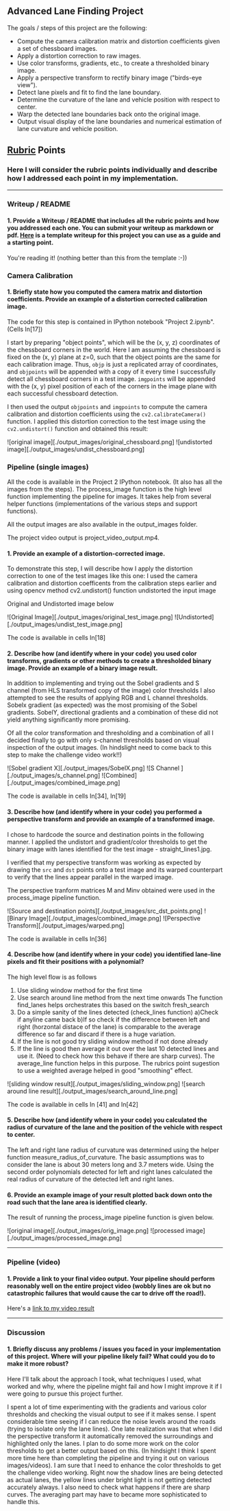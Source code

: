 ## Advanced Lane Finding Project

The goals / steps of this project are the following:

* Compute the camera calibration matrix and distortion coefficients given a set of chessboard images.
* Apply a distortion correction to raw images.
* Use color transforms, gradients, etc., to create a thresholded binary image.
* Apply a perspective transform to rectify binary image ("birds-eye view").
* Detect lane pixels and fit to find the lane boundary.
* Determine the curvature of the lane and vehicle position with respect to center.
* Warp the detected lane boundaries back onto the original image.
* Output visual display of the lane boundaries and numerical estimation of lane curvature and vehicle position.

## [Rubric](https://review.udacity.com/#!/rubrics/571/view) Points

### Here I will consider the rubric points individually and describe how I addressed each point in my implementation.  

---

### Writeup / README

#### 1. Provide a Writeup / README that includes all the rubric points and how you addressed each one.  You can submit your writeup as markdown or pdf.  [Here](https://github.com/udacity/CarND-Advanced-Lane-Lines/blob/master/writeup_template.md) is a template writeup for this project you can use as a guide and a starting point.  

You're reading it! (nothing better than this from the template :-))

### Camera Calibration

#### 1. Briefly state how you computed the camera matrix and distortion coefficients. Provide an example of a distortion corrected calibration image.

The code for this step is contained in IPython notebook "Project 2.ipynb". (Cells In[17])

I start by preparing "object points", which will be the (x, y, z) coordinates of the chessboard corners in the world. Here I am assuming the chessboard is fixed on the (x, y) plane at z=0, such that the object points are the same for each calibration image.  Thus, `objp` is just a replicated array of coordinates, and `objpoints` will be appended with a copy of it every time I successfully detect all chessboard corners in a test image.  `imgpoints` will be appended with the (x, y) pixel position of each of the corners in the image plane with each successful chessboard detection.  

I then used the output `objpoints` and `imgpoints` to compute the camera calibration and distortion coefficients using the `cv2.calibrateCamera()` function.  I applied this distortion correction to the test image using the `cv2.undistort()` function and obtained this result: 

![original image][./output_images/original_chessboard.png]
![undistorted image][./output_images/undist_chessboard.png]

### Pipeline (single images)

All the code is available in the Project 2 IPython notebook. (It also has all the images from the steps). The process_image function is the high level function implementing the pipeline for images. It takes help from several helper functions (implementations of the various steps and support functions). 

All the output images are also available in the output_images folder. 

The project video output is project_video_output.mp4.

#### 1. Provide an example of a distortion-corrected image.

To demonstrate this step, I will describe how I apply the distortion correction to one of the test images like this one:
I used the camera calibration and distortion coefficents from the calibration steps earlier and using opencv method cv2.undistort() function undistorted the input image

Original and Undistorted image below

![Original Image][./output_images/original_test_image.png]
![Undistorted][./output_images/undist_test_image.png]

The code is available in cells In[18]

#### 2. Describe how (and identify where in your code) you used color transforms, gradients or other methods to create a thresholded binary image.  Provide an example of a binary image result.

In addition to implementing and trying out the Sobel gradients and S channel (from HLS transformed copy of the image) color thresholds I also attempted to see the results of applying RGB and L channel thresholds. 
Sobelx gradient (as expected) was the most promising of the Sobel gradients. SobelY, directional gradients and a combination of these did not yield anything significantly more promising. 

Of all the color transformation and thresholding and a combination of all I decided finally to go with only s-channel thresholds based on visual inspection of the output images. (In hindslight need to come back to this step to make the challenge video work!!) 

![Sobel gradient X][./output_images/SobelX.png]
![S Channel ][./output_images/s_channel.png]
![Combined][./output_images/combined_image.png]

The code is available in cells In[34], In[19]

#### 3. Describe how (and identify where in your code) you performed a perspective transform and provide an example of a transformed image.

I chose to hardcode the source and destination points in the following manner. I applied the undistort and gradient/color thresholds to get the binary image with lanes identified for the test image - straight_lines1.jpg. 

I verified that my perspective transform was working as expected by drawing the `src` and `dst` points onto a test image and its warped counterpart to verify that the lines appear parallel in the warped image.

The perspective tranform matrices M and Minv obtained were used in the process_image pipeline function. 

![Source and destination points][./output_images/src_dst_points.png]
![Binary Image][./output_images/combined_image.png]
![Perspective Transform][./output_images/warped.png]

The code is available in cells In[36]

#### 4. Describe how (and identify where in your code) you identified lane-line pixels and fit their positions with a polynomial?

The high level flow is as follows
 1. Use sliding window method for the first time
 2. Use search around line method from the next time onwards
     The function find_lanes helps orchestrates this based on the switch fresh_search
 3. Do a simple sanity of the lines detected (check_lines function)
     a)Check if anyline came back
     b)If so check if the difference between left and right (horzontal distace of the lane) is comparable to the average      difference so far and discard if there is a huge variation. 
 4. If the line is not good try sliding window method if not done already
 5. If the line is good then average it out over the last 10 detected lines and use it. (Need to check how this behave if there are sharp curves). The average_line function helps in this purpose. The rubrics point sugestion to use a weighted average helped in good "smoothing" effect.
 

![sliding window result][./output_images/sliding_window.png]
![search around line result][./output_images/search_around_line.png]

The code is available in cells In [41] and In[42]

#### 5. Describe how (and identify where in your code) you calculated the radius of curvature of the lane and the position of the vehicle with respect to center.

The left and right lane radius of curvature was determined using the helper function measure_radius_of_curvature.
The basic assumptions was to consider the lane is about 30 meters long and 3.7 meters wide. Using the second order polynomials detected for left and right lanes calculated the real radius of curvature of the detected left and right lanes. 

#### 6. Provide an example image of your result plotted back down onto the road such that the lane area is identified clearly.

The result of running the process_image pipeline function is given below.

![original image][./output_images/orig_image.png]
![processed image][./output_images/processed_image.png]

---

### Pipeline (video)

#### 1. Provide a link to your final video output.  Your pipeline should perform reasonably well on the entire project video (wobbly lines are ok but no catastrophic failures that would cause the car to drive off the road!).

Here's a [link to my video result](./project_video_output.mp4)

---

### Discussion

#### 1. Briefly discuss any problems / issues you faced in your implementation of this project.  Where will your pipeline likely fail?  What could you do to make it more robust?

Here I'll talk about the approach I took, what techniques I used, what worked and why, where the pipeline might fail and how I might improve it if I were going to pursue this project further. 

I spent a lot of time experimenting with the gradients and various color thresholds and checking the visual output to see if it makes sense. I spent considerable time seeing if I can reduce the noise levels around the roads (trying to isolate only the lane lines). One late realization was that when I did the perspective transform it automatically removed the surroundings and highlighted only the lanes. I plan to do some more work on the color thresholds to get a better output based on this. (In hindsight I think I spent more time here than completing the pipeline and trying it out on various images/videos). 
I am sure that I need to enhance the color thresholds to get the challenge video working. Right now the shadow lines are being detected as actual lanes, the yellow lines under bright light is not getting detected accurately always. 
I also need to check what happens if there are sharp curves. The averaging part may have to became more sophisticated to handle this. 


